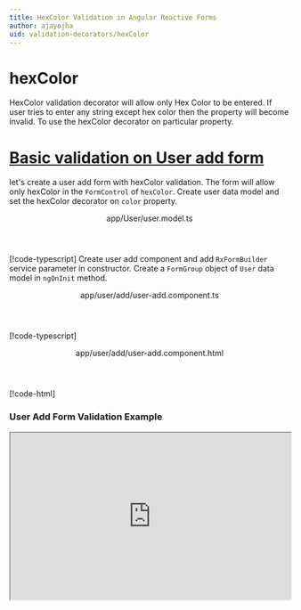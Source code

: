 ```yaml
---
title: HexColor Validation in Angular Reactive Forms
author: ajayojha
uid: validation-decorators/hexColor
---
```

# hexColor
HexColor validation decorator will allow only Hex Color to be entered. If user tries to enter any string except hex color then the property will become invalid. To use the hexColor decorator on particular property.
 
# [Basic validation on User add form  ](#tab/basic-validation-on-User-add-form)
let's create a user add form with hexColor validation. The form will allow only hexColor in the `FormControl` of `hexColor`. 
Create user data model and set the hexColor decorator on `color` property.
<header class="header-tab-title">app/User/user.model.ts</header>

[!code-typescript[](../../examples/reactive-form-validators/hexColor/rxweb-hexColor-validation-add-angular-reactive-form/src/app/user/user.model.ts?highlight=5)]
Create user add component and add `RxFormBuilder` service parameter in constructor. Create a `FormGroup` object of `User` data model in `ngOnInit` method.
<header class="header-tab-title">app/user/add/user-add.component.ts</header>

[!code-typescript[](../../examples/reactive-form-validators/hexColor/rxweb-hexColor-validation-add-angular-reactive-form/src/app/user/add/user-add.component.ts?highlight=17,21-22)]
<header class="header-tab-title">app/user/add/user-add.component.html</header>

[!code-html[](../../examples/reactive-form-validators/hexColor/rxweb-hexColor-validation-add-angular-reactive-form/src/app/user/add/user-add.component.html)]

<h3>User Add Form Validation Example</h3>
<iframe src="https://stackblitz.com/edit/rxweb-hexcolor-validation-add-angular-reactive-form?embed=1&file=src/styles.css&hideExplorer=1&hideNavigation=1&view=preview" width="100%" height="300">

# [Basic validation on User edit  form](#tab/basic-validation-on-User-edit-form)
let's create a user edit form with hexColor validation. The form will allow only hexColor in the `FormControl` of `hexColor`. 
Create user data model and set the hexColor decorator on `color` property.
<header class="header-tab-title">app/User/user.model.ts</header>

[!code-typescript[](../../examples/reactive-form-validators/hexColor/rxweb-hexColor-validation-edit-angular-reactive-form/src/app/user/user.model.ts?highlight=5)]
Create user edit component and add `RxFormBuilder` and `HttpClient` service parameter  in constructor. On `ngOnInit` method get request method for getting data from json or server and that data pass in `this.formBuilder.formGroup<User>(User,user)`
<header class="header-tab-title">app/user/edit/user-edit.component.ts</header>

[!code-typescript[](../../examples/reactive-form-validators/hexColor/rxweb-hexColor-validation-edit-angular-reactive-form/src/app/user/edit/user-edit.component.ts?highlight=17,21-22)]
<header class="header-tab-title">app/user/edit/user-edit.component.html</header>

[!code-html[](../../examples/reactive-form-validators/hexColor/rxweb-hexColor-validation-edit-angular-reactive-form/src/app/user/edit/user-edit.component.html)]

<h3>User Edit Form Validation Example</h3>
<iframe src="https://stackblitz.com/edit/rxweb-hexcolor-validation-edit-angular-reactive-form?embed=1&file=src/styles.css&hideExplorer=1&hideNavigation=1&view=preview" width="100%" height="300">

---

# MessageConfig 
Below options are not mandatory to use in the `@hexColor()` decorator. If needed then use the below options.


|Option | Description |
|--- | ---- |
|[conditionalExpression](#conditionalexpression) | HexColor validation should be applied if the condition is matched in the `conditionalExpression` function. Validation framework will pass two parameters at the time of `conditionalExpression` check. Those two parameters are current `FormGroup` value and root `FormGroup` value. You can apply the condition on respective object value.If there is need of dynamic validation means it is not fixed in client code, it will change based on some criterias. In this scenario you can bind the expression based on the expression value is coming from the web server in `string` format. The `conditionalExpression` will work as same as client function. |
|[message](#message) | To override the global configuration message and show the custom message on particular control property. |

## conditionalExpression 
Type :  `Function`  |  `string` 

HexColor validation should be applied if the condition is matched in the `conditionalExpression` function. Validation framework will pass two parameters at the time of `conditionalExpression` check. Those two parameters are current `FormGroup` value and root `FormGroup` value. You can apply the condition on respective object value.
If there is need of dynamic validation means it is not fixed in client code, it will change based on some criterias. In this scenario you can bind the expression based on the expression value is coming from the web server in `string` format. The `conditionalExpression` will work as same as client function.
 
> Binding `conditionalExpression` with `Function` object.
<header class="header-title">hexcolor-info.model.ts (HexcolorInfo class property)</header>

[!code-typescript[](../../examples/reactive-form-validators/hexColor/complete-rxweb-hexColor-validation-add-angular-reactive-form/src/app/hexcolor-info/hexcolor-info.model.ts#L7-L8)]

 
> Binding `conditionalExpression` with `string` datatype.
<header class="header-title">hexcolor-info.model.ts (HexcolorInfo class property)</header>

[!code-typescript[](../../examples/reactive-form-validators/hexColor/complete-rxweb-hexColor-validation-add-angular-reactive-form/src/app/hexcolor-info/hexcolor-info.model.ts#L7-L8)]

## message 
Type :  `string` 

To override the global configuration message and show the custom message on particular control property.
 
<header class="header-title">hexcolor-info.model.ts (HexcolorInfo class property)</header>

[!code-typescript[](../../examples/reactive-form-validators/hexColor/complete-rxweb-hexColor-validation-add-angular-reactive-form/src/app/hexcolor-info/hexcolor-info.model.ts#L10-L11)]


# hexColor Validation Complete Example
# [HexcolorInfo Model](#tab/complete-hexcolor-info)
<header class="header-tab-title">app/hexcolor-info/hexcolor-info.model.ts</header>

[!code-typescript[](../../examples/reactive-form-validators/hexColor/complete-rxweb-hexColor-validation-add-angular-reactive-form/src/app/hexcolor-info/hexcolor-info.model.ts)]

# [Address Info Add Component](#tab/complete-hexcolor-info-add-component)
<header class="header-tab-title">app/hexcolor-info/add/hexcolor-info-add.component.ts</header>

[!code-typescript[](../../examples/reactive-form-validators/hexColor/complete-rxweb-hexColor-validation-add-angular-reactive-form/src/app/hexcolor-info/add/hexcolor-info-add.component.ts)]

# [Address Info Add Html Component](#tab/complete-hexcolor-info-add-html-component)
<header class="header-tab-title">app/hexcolor-info/add/hexcolor-info-add.component.html</header>

[!code-html[](../../examples/reactive-form-validators/hexColor/complete-rxweb-hexColor-validation-add-angular-reactive-form/src/app/hexcolor-info/add/hexcolor-info-add.component.html)]

# [Working Example](#tab/complete-working-example)
<iframe src="https://stackblitz.com/edit/complete-rxweb-hexcolor-validation-add-angular-reactive-form?embed=1&file=src/app/address-info/address&hideNavigation=1&view=preview" width="100%" height="500">

---

# Dynamic hexColor Validation Complete Example
# [HexcolorInfo Model](#tab/dynamic-hexcolor-info)
<header class="header-tab-title">app/hexcolor-info/hexcolor-info.model.ts</header>

[!code-typescript[](../../examples/reactive-form-validators/hexColor/dynamic-rxweb-hexColor-validation-add-angular-reactive-form/src/app/hexcolor-info/hexcolor-info.model.ts)]

# [Address Info Add Component](#tab/dynamic-hexcolor-info-add-component)
<header class="header-tab-title">app/hexcolor-info/add/hexcolor-info-add.component.ts</header>

[!code-typescript[](../../examples/reactive-form-validators/hexColor/dynamic-rxweb-hexColor-validation-add-angular-reactive-form/src/app/hexcolor-info/add/hexcolor-info-add.component.ts)]

# [Address Info Add Html Component](#tab/dynamic-hexcolor-info-add-html-component)
<header class="header-tab-title">app/hexcolor-info/add/hexcolor-info-add.component.html</header>

[!code-html[](../../examples/reactive-form-validators/hexColor/dynamic-rxweb-hexColor-validation-add-angular-reactive-form/src/app/hexcolor-info/add/hexcolor-info-add.component.html)]

# [Working Example](#tab/dynamic-working-example)
<iframe src="https://stackblitz.com/edit/dynamic-rxweb-hexcolor-validation-add-angular-reactive-form?embed=1&file=src/app/address-info/address&hideNavigation=1&view=preview" width="100%" height="500">

---





